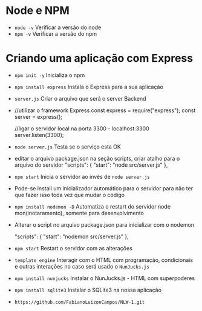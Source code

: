 # Node e NPM

* `node -v`         Verificar a versão do node
* `npm -v`          Verificar a versão do npm

# Criando uma aplicação com Express

* `npm init -y`             Inicializa o npm
* `npm install express`     Instala o Express para a sua aplicação
* `server.js`               Criar o arquivo que será o server Backend

*   //utilizar o framework Express
    const express = require("express");
    const server = express();

    //ligar o servidor local na porta 3300 - localhost:3300
    server.listen(3300);

* `node server.js`          Testa se o serviço esta OK

* editar o arquivo package.json na seção scripts, criar atalho para o arquivo do servidor
    "scripts": {
        "start": "node src/server.js"
    },


* `npm start`               Inicia o servidor ao invés de `node server.js`

* Pode-se install um inicializador automático para o servidor para não ter que fazer isso toda vez que mudar o código

* `npm install nodemon -D`         Automatiza o restart do servidor node mon(inotaramento), somente para desenvolvimento

* Alterar o script no arquivo package.json para inicializar com o nodemon

    "scripts": {
        "start": "nodemon src/server.js"
    },

* `npm start`               Restart o servidor com as alterações

* `template engine`     Interagir com o HTML com programação, condicionais e outras interações no caso será usado o `NunJucks.js`

* `npm install nunjucks`    Instalar o NunJucks.js - HTML com superpoderes

* `npm install sqlite3`     Instalar o SQLite3 na nossa aplicação

* `https://github.com/FabianoLuizonCampos/NLW-1.git`
